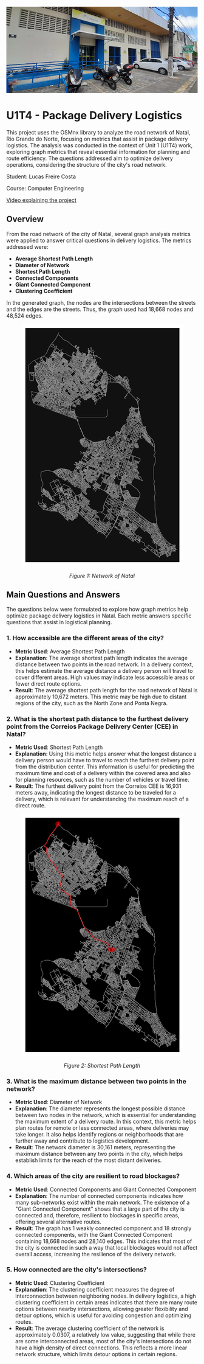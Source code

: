 ![Correios](./imgs/correios.jpg)

# U1T4 - Package Delivery Logistics

This project uses the OSMnx library to analyze the road network of Natal, Rio Grande do Norte, focusing on metrics that assist in package delivery logistics. The analysis was conducted in the context of Unit 1 (U1T4) work, exploring graph metrics that reveal essential information for planning and route efficiency. The questions addressed aim to optimize delivery operations, considering the structure of the city's road network.

Student: Lucas Freire Costa

Course: Computer Engineering

[Video explaining the project](https://youtu.be/)

## Overview

From the road network of the city of Natal, several graph analysis metrics were applied to answer critical questions in delivery logistics. The metrics addressed were:

- **Average Shortest Path Length**
- **Diameter of Network**
- **Shortest Path Length**
- **Connected Components**
- **Giant Connected Component**
- **Clustering Coefficient**

In the generated graph, the nodes are the intersections between the streets and the edges are the streets. Thus, the graph used had 18,668 nodes and 48,524 edges.

<div style="text-align: center;">
  <img src="./imgs/plot1.png" alt="Filter Image" />
  <p><em>Figure 1: Network of Natal</em></p>
</div>

## Main Questions and Answers

The questions below were formulated to explore how graph metrics help optimize package delivery logistics in Natal. Each metric answers specific questions that assist in logistical planning.

### 1. **How accessible are the different areas of the city?**
   - **Metric Used**: Average Shortest Path Length
   - **Explanation**: The average shortest path length indicates the average distance between two points in the road network. In a delivery context, this helps estimate the average distance a delivery person will travel to cover different areas. High values may indicate less accessible areas or fewer direct route options.
   - **Result**: The average shortest path length for the road network of Natal is approximately 10,672 meters. This metric may be high due to distant regions of the city, such as the North Zone and Ponta Negra.

### 2. **What is the shortest path distance to the furthest delivery point from the Correios Package Delivery Center (CEE) in Natal?**
   - **Metric Used**: Shortest Path Length
   - **Explanation**: Using this metric helps answer what the longest distance a delivery person would have to travel to reach the furthest delivery point from the distribution center. This information is useful for predicting the maximum time and cost of a delivery within the covered area and also for planning resources, such as the number of vehicles or travel time.
   - **Result**: The furthest delivery point from the Correios CEE is 16,931 meters away, indicating the longest distance to be traveled for a delivery, which is relevant for understanding the maximum reach of a direct route.

<div style="text-align: center;">
  <img src="./imgs/plot2.png" alt="Filter Image" />
  <p><em>Figure 2: Shortest Path Length</em></p>
</div>

### 3. **What is the maximum distance between two points in the network?**
   - **Metric Used**: Diameter of Network
   - **Explanation**: The diameter represents the longest possible distance between two nodes in the network, which is essential for understanding the maximum extent of a delivery route. In this context, this metric helps plan routes for remote or less connected areas, where deliveries may take longer. It also helps identify regions or neighborhoods that are further away and contribute to logistics development.
   - **Result**: The network diameter is 30,161 meters, representing the maximum distance between any two points in the city, which helps establish limits for the reach of the most distant deliveries.

### 4. **Which areas of the city are resilient to road blockages?**
   - **Metric Used**: Connected Components and Giant Connected Component
   - **Explanation**: The number of connected components indicates how many sub-networks exist within the main network. The existence of a "Giant Connected Component" shows that a large part of the city is connected and, therefore, resilient to blockages in specific areas, offering several alternative routes.
   - **Result**: The graph has 1 weakly connected component and 18 strongly connected components, with the Giant Connected Component containing 18,668 nodes and 28,140 edges. This indicates that most of the city is connected in such a way that local blockages would not affect overall access, increasing the resilience of the delivery network.

### 5. **How connected are the city's intersections?**
   - **Metric Used**: Clustering Coefficient
   - **Explanation**: The clustering coefficient measures the degree of interconnection between neighboring nodes. In delivery logistics, a high clustering coefficient in certain areas indicates that there are many route options between nearby intersections, allowing greater flexibility and detour options, which is useful for avoiding congestion and optimizing routes.
   - **Result**: The average clustering coefficient of the network is approximately 0.0307, a relatively low value, suggesting that while there are some interconnected areas, most of the city's intersections do not have a high density of direct connections. This reflects a more linear network structure, which limits detour options in certain regions.